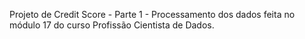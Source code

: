 Projeto de Credit Score - Parte 1 - Processamento dos dados feita no módulo 17 do curso Profissão Cientista de Dados.
